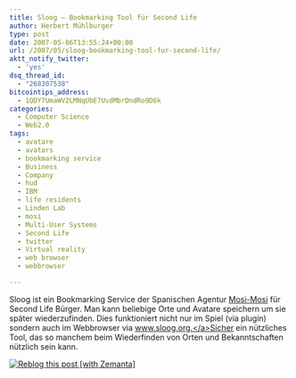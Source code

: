 ```yaml
---
title: Sloog – Bookmarking Tool für Second Life
author: Herbert Mühlburger
type: post
date: 2007-05-06T13:55:24+00:00
url: /2007/05/sloog-bookmarking-tool-fur-second-life/
aktt_notify_twitter:
  - 'yes'
dsq_thread_id:
  - "268307538"
bitcointips_address:
  - 1QDY7UmaWV2LMNqUbE7UvdMbrDndRo9D6k
categories:
  - Computer Science
  - Web2.0
tags:
  - avatare
  - avatars
  - bookmarking service
  - Business
  - Company
  - hud
  - IBM
  - life residents
  - Linden Lab
  - mosi
  - Multi-User Systems
  - Second Life
  - twitter
  - Virtual reality
  - web browser
  - webbrowser

---
```

Sloog ist ein Bookmarking Service der Spanischen Agentur <a title="Mosi-Mosi" href="http://www.mosi-mosi.com/" target="_blank">Mosi-Mosi</a> für Second Life Bürger. Man kann beliebige Orte und Avatare speichern um sie später wiederzufinden. Dies funktioniert nicht nur im Spiel (via plugin) sondern auch im Webbrowser via <a title="www.sloog.org" href="http://www.sloog.org/" target="_blank">www.sloog.org.</a>Sicher ein nützliches Tool, das so manchem beim Wiederfinden von Orten und Bekanntschaften nützlich sein kann.

<div class="zemanta-pixie">
  <a class="zemanta-pixie-a" title="Reblog this post [with Zemanta]" href="http://reblog.zemanta.com/zemified/cb1bf94e-5d62-420f-b705-c71b8692fc3b/"><img class="zemanta-pixie-img" src="http://img.zemanta.com/reblog_e.png?x-id=cb1bf94e-5d62-420f-b705-c71b8692fc3b" alt="Reblog this post [with Zemanta]" /></a><span class="zem-script more-related pretty-attribution"></span>
</div>